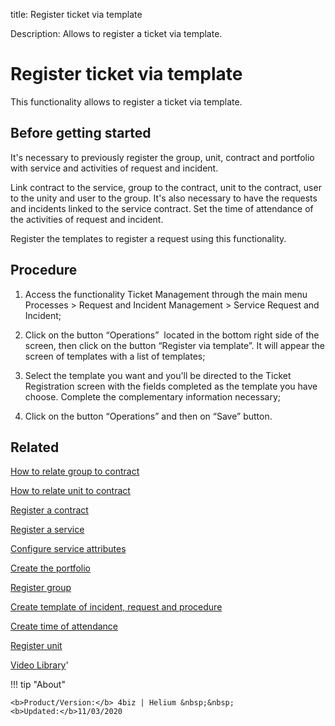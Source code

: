 title: Register ticket via template

Description: Allows to register a ticket via template.
# Register ticket via template
This functionality allows to register a ticket via template.

Before getting started
--------------------------

It's necessary to previously register the group, unit, contract and portfolio
with service and activities of request and incident.

Link contract to the service, group to the contract, unit to the contract, user
to the unity and user to the group. It's also necessary to have the requests and
incidents linked to the service contract. Set the time of attendance of the
activities of request and incident.

Register the templates to register a request using this functionality.

Procedure
-------------

1.  Access the functionality Ticket Management through the main menu Processes
    \> Request and Incident Management \> Service Request and Incident;

2.  Click on the button “Operations”  located in the bottom right side of the
    screen, then click on the button “Register via template”. It will appear the
    screen of templates with a list of templates;

3.  Select the template you want and you'll be directed to the Ticket
    Registration screen with the fields completed as the template you have
    choose. Complete the complementary information necessary;

4.  Click on the button “Operations” and then on “Save” button.

Related
-----------

[How to relate group to contract](/en-us/4biz-helium/processes/tickets/configuration/relate-group-to-contract.html)

[How to relate unit to contract](/en-us/4biz-helium/processes/tickets/configuration/relate-unit-to-contract.html)

[Register a contract](/en-us/4biz-helium/additional-features/contract-management/use/register-contract.html)

[Register a service](/en-us/4biz-helium/processes/portfolio-and-catalog/use/register-a-service.html)

[Configure service attributes](/en-us/4biz-helium/processes/portfolio-and-catalog/use/configure-services-attributes.html)

[Create the portfolio](/en-us/4biz-helium/processes/portfolio-and-catalog/use/create-the-portfolio.html)

[Register group](/en-us/4biz-helium/initial-settings/access-settings/user/register-groups.html)

[Create template of incident, request and procedure](/en-us/4biz-helium/processes/tickets/configuration/create-template-of-ticket.html)

[Create time of attendance](/en-us/4biz-helium/processes/service-level/configuration/create-time-attendance.html)

[Register unit](/en-us/4biz-helium/platform-administration/region-and-language/register-unit.html)

<i class='fa fa-youtube-play  fa-2x' style='color:#97ce17;vertical-align: middle;'> </i> [Video Library](https://www.youtube.com/playlist?list=PLB5qK2uzf2RNrJnhiXj3dbmgsm9-quhfz)'

!!! tip "About"

    <b>Product/Version:</b> 4biz | Helium &nbsp;&nbsp;
    <b>Updated:</b>11/03/2020

